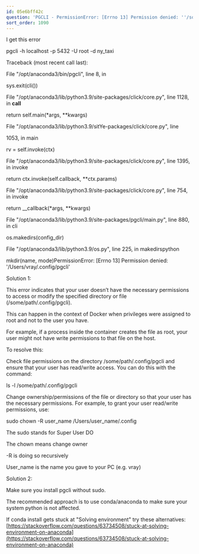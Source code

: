 ```yaml
---
id: 05e6bff42c
question: 'PGCLI - PermissionError: [Errno 13] Permission denied: ''/some/path/.config/pgcli'''
sort_order: 1090
---
```


I get this error

pgcli -h localhost -p 5432 -U root -d ny_taxi

Traceback (most recent call last):

File "/opt/anaconda3/bin/pgcli", line 8, in <module>

sys.exit(cli())

File "/opt/anaconda3/lib/python3.9/site-packages/click/core.py", line 1128, in __call__

return self.main(*args, **kwargs)

File "/opt/anaconda3/lib/python3.9/sitYe-packages/click/core.py", line

1053, in main

rv = self.invoke(ctx)

File "/opt/anaconda3/lib/python3.9/site-packages/click/core.py", line 1395, in invoke

return ctx.invoke(self.callback, **ctx.params)

File "/opt/anaconda3/lib/python3.9/site-packages/click/core.py", line 754, in invoke

return __callback(*args, **kwargs)

File "/opt/anaconda3/lib/python3.9/site-packages/pgcli/main.py", line 880, in cli

os.makedirs(config_dir)

File "/opt/anaconda3/lib/python3.9/os.py", line 225, in makedirspython

mkdir(name, mode)PermissionError: [Errno 13] Permission denied: '/Users/vray/.config/pgcli'

Solution 1:

This error indicates that your user doesn’t have the necessary permissions to access or modify the specified directory or file (/some/path/.config/pgcli).

This can happen in the context of Docker when privileges were assigned to root and not to the user you have.

For example, if a process inside the container creates the file as root, your user might not have write permissions to that file on the host.

To resolve this:

Check file permissions on the directory /some/path/.config/pgcli and ensure that your user has read/write access. You can do this with the command:

ls -l /some/path/.config/pgcli

Change ownership/permissions of the file or directory so that your user has the necessary permissions. For example, to grant your user read/write permissions, use:

sudo chown -R user_name /Users/user_name/.config

The sudo stands for Super User DO

The chown means change owner

-R is doing so recursively

User_name is the name you gave to your PC (e.g. vray)

Solution 2:

Make sure you install pgcli without sudo.

The recommended approach is to use conda/anaconda to make sure your system python is not affected.

If conda install gets stuck at "Solving environment" try these alternatives: [https://stackoverflow.com/questions/63734508/stuck-at-solving-environment-on-anaconda](https://stackoverflow.com/questions/63734508/stuck-at-solving-environment-on-anaconda)

